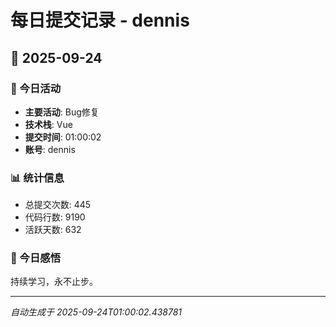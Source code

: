 # 每日提交记录 - dennis

## 📅 2025-09-24

### 🎯 今日活动
- **主要活动**: Bug修复
- **技术栈**: Vue
- **提交时间**: 01:00:02
- **账号**: dennis

### 📊 统计信息
- 总提交次数: 445
- 代码行数: 9190
- 活跃天数: 632

### 💭 今日感悟
持续学习，永不止步。

---
*自动生成于 2025-09-24T01:00:02.438781*
